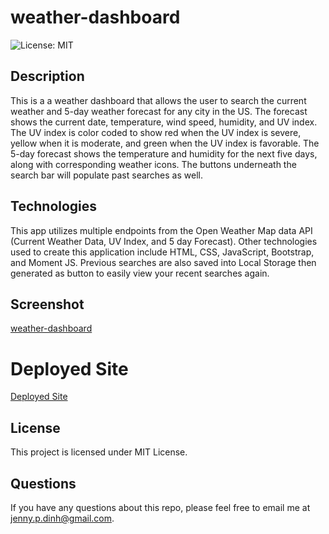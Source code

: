 # weather-dashboard

![License: MIT](https://img.shields.io/badge/License-MIT-blue.svg)

## Description

This is a a weather dashboard that allows the user to search the current weather and 5-day weather forecast for any city in the US. The forecast shows the current date, temperature, wind speed, humidity, and UV index. The UV index is color coded to show red when the UV index is severe, yellow when it is moderate, and green when the UV index is favorable. The 5-day forecast shows the temperature and humidity for the next five days, along with corresponding weather icons. The buttons underneath the search bar will populate past searches as well.


## Technologies

This app utilizes multiple endpoints from the Open Weather Map data API (Current Weather Data, UV Index, and 5 day Forecast). Other technologies used to create this application include HTML, CSS, JavaScript, Bootstrap, and Moment JS. Previous searches are also saved into Local Storage then generated as button to easily view your recent searches again.

## Screenshot

[weather-dashboard](assets/images/Screenshot.png)

# Deployed Site

[Deployed Site](https://jdinh3.github.io/weather-dashboard/)

## License 

This project is licensed under MIT License.

## Questions

If you have any questions about this repo, please feel free to email me at jenny.p.dinh@gmail.com.

